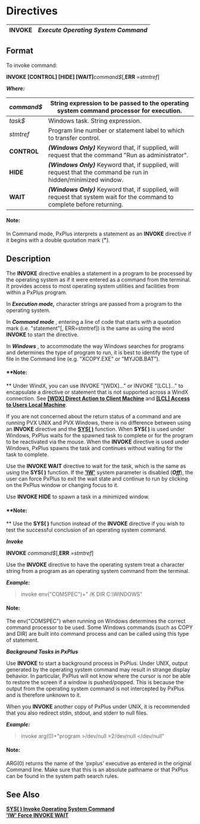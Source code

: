 # Directives 

**INVOKE** |  **_Execute Operating System Command_**  
---|---  
  
##  Format

To invoke command:

**INVOKE [CONTROL] [HIDE] [WAIT]**_command$_[,**ERR** =_stmtref_]

**_Where:_**

_command$_ |  String expression to be passed to the operating system command processor for execution.  
---|---  
_task$_ |  Windows task. String expression.  
_stmtref_ |  Program line number or statement label to which to transfer control.  
**CONTROL** |  **_(Windows Only)_** Keyword that, if supplied, will request that the command "Run as administrator".  
**HIDE** |  **_(Windows Only)_** Keyword that, if supplied, will request that the command be run in hidden/minimized window.  
**WAIT** |  **_(Windows Only)_** Keyword that, if supplied, will request that system wait for the command to complete before returning.  
  
#### **Note:**  
In Command mode, PxPlus interprets a statement as an **INVOKE** directive if it begins with a double quotation mark (**"**).

##  Description

The **INVOKE** directive enables a statement in a program to be processed by the operating system as if it were entered as a command from the terminal. It provides access to most operating system utilities and facilities from within a PxPlus program.

In **_Execution mode,_** character strings are passed from a program to the operating system.

In **_Command mode_** , entering a line of code that starts with a quotation mark (i.e. "statement"[, ERR=stmtref]) is the same as using the word **INVOKE** to start the directive.

In **_Windows_** , to accommodate the way Windows searches for programs and determines the type of program to run, it is best to identify the type of file in the Command line (e.g. "XCOPY.EXE" or "MYJOB.BAT").

#### **Note:  
** Under WindX, you can use INVOKE "[WDX]..." or INVOKE "[LCL]..." to encapsulate a directive or statement that is not supported across a WindX connection. See [**[WDX] Direct Action to Client Machine**](../command_tags/wdx.htm) and **[[LCL] Access to Users Local Machine](../command_tags/lcl.htm)**.

If you are not concerned about the return status of a command and are running PVX UNIX and PVX Windows, there is no difference between using an **INVOKE** directive and the **[SYS( )](../functions/sys.md)** function. When **SYS( )** is used under Windows, PxPlus waits for the spawned task to complete or for the program to be reactivated via the mouse. When the **INVOKE** directive is used under Windows, PxPlus spawns the task and continues without waiting for the task to complete.

Use the **INVOKE WAIT** directive to wait for the task, which is the same as using the **SYS( )** function. If the **['IW'](../parameters/iw.md)** system parameter is disabled (**_Off_**), the user can force PxPlus to exit the wait state and continue to run by clicking on the PxPlus window or changing focus to it.

Use **INVOKE HIDE** to spawn a task in a minimized window.

#### **Note:  
** Use the **SYS( )** function instead of the **INVOKE** directive if you wish to test the successful conclusion of an operating system command.

**_Invoke_**

**INVOKE** _command$_[,**ERR** =_stmtref_]

Use the **INVOKE** directive to have the operating system treat a character string from a program as an operating system command from the terminal.

**_Example:_**

> invoke env("COMSPEC")+" /K DIR C:\WINDOWS"

#### **Note:**  
The env("COMSPEC") when running on Windows determines the correct command processor to be used. Some Windows commands (such as COPY and DIR) are built into command process and can be called using this type of statement.

**_Background Tasks in PxPlus_**

Use **INVOKE** to start a background process in PxPlus. Under UNIX, output generated by the operating system command may result in strange display behavior. In particular, PxPlus will not know where the cursor is nor be able to restore the screen if a window is pushed/popped. This is because the output from the operating system command is not intercepted by PxPlus and is therefore unknown to it.

When you **INVOKE** another copy of PxPlus under UNIX, it is recommended that you also redirect stdin, stdout, and stderr to null files.

**_Example:_**

> invoke arg(0)+"program >/dev/null >2/dev/null </dev/null"

#### **Note:**  
ARG(0) returns the name of the 'pxplus' executive as entered in the original Command line. Make sure that this is an absolute pathname or that PxPlus can be found in the system path search rules.

##  See Also

**[SYS( ) Invoke Operating System Command](../functions/sys.md)**  
**['IW' Force INVOKE WAIT](../parameters/iw.md)**
